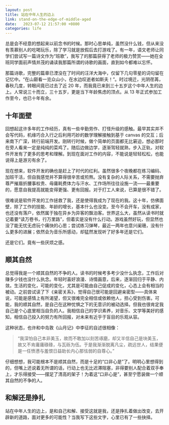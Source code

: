 ```yaml
---
layout: post
title: 站在中年人生的边上
link: stand-on-the-edge-of-middle-aged
date:   2023-07-12 21:57:00 +0800
categories: life
---
```


总是会不经意的想起来以前念书的时候。那时心思单纯，虽然没什么钱，但从来没有羡慕别人的吃喝玩乐，除了学习就是放假后去打游戏了。有一年，语文老师让同学们尝试写一篇诗文作为“班歌”，我写了的那篇获得了老师的极力赞赏——她在全班同学面前声情并茂的诵读我那篇所谓的诗歌的画面，直到如今都难以忘怀。

那篇诗歌，完整的篇章已湮没在了时间的汪洋大海中，仅留下几句零星的词句留在记忆中。“在山巅看一览众山小，在水边叹逝者如斯夫！”。时过境迁，光阴荏苒，春秋几度，转眼间竟已过去了近 20 年，而我竟已来到三十五岁这个中年人生的边上。人常说三十而立，三十五岁，更是当下年龄焦虑的顶点。从 13 年正式参加工作至今，也已十年有余。

## 十年面壁

回想起这许多年的工作经历，真有一些辛勤劳作、打怪升级的感触。最早其实并不会写代码，机缘巧合入行之后利用巧妙的数学理解接触到基于 canvas 的交互；后来南下广深，转行前端开发。刚转行时候，做个简单的页面都无比窘迫，想必那时在旁人看来一定是纯纯的菜鸡了。随后边做边学，逐渐驾轻就熟，步入正轨，对软件开发有了更多的思考和理解。到现在面对工作的内容，不能说是轻轻松松，也能说得上是游刃有余了。

现在想来，软件开发的确也是赶上了时代的红利。虽然很多个夜晚都在练习编码、加班干活，但自我感觉并不算得很辛苦或煎熬。没有复杂的人际关系，不需要抛弃尊严摧眉折腰事权贵、毋庸耗费体力与汗水、工作场所往往设施一流——最重要的，愿意自我提高就能变得更强、更有回报。对于打工人来说，已算是很不错了。

很难说是软件开发的工作拯救了我，还是使得我成为了现在的我。这十年，仿佛面壁，除了工作的技能、年龄的增长，基本什么也没变。至今不会开车，没有成家，也还没有落户，依然属于独在异乡为异客的飘泊客。世界这么大，虽然从读书时就记着要“读万卷书，行万里路”，但着实是没有什么行动。游戏虽然好玩，但显然也没了能无忧无虑玩个痛快的心思；尝试练习弹琴，最近一两年也意兴阑珊，没有什么更多的进展；依然会为音乐所感动，却猛然发现听了好多年还是它们。

还是它们。竟有一些厌烦之感。

## 顺其自然

总觉得我是一个顺其自然的不争的人。读书的时候考多考少没什么执念，工作后对赚多少钱也没什么执念。年轻时喜好浪漫、诗情画意，后来，逐渐回归于平静、内敛。生活的变化，可能的变化，尤其是可能由自己促成的变化，心态上会有相当的被动。之前尝试读了下《亲密关系》，觉得自己很可能是回避亲密型——具体来说，可能是感情上有所渴望，但又很难完全相信或依赖他人，担心受到伤害。可能，我的顺其自然，是自己在这种忧惧之下的无意识的被动选择。但我也很肯定我自己是个心底里相当自负的人。我相信自己的学识素养，对音乐、文学等美好的感知，相信自己投入的努力有所回报，对未来有近乎于盲目的乐观从容。

这种状态，也许和中岛敦《山月记》中李征的自述很相像：

> “我深怕自己本非美玉，故而不敢加以刻苦琢磨，却又半信自己是块美玉，故又不肯庸庸碌碌，与瓦砾为伍。于是我渐渐脱离凡尘，疏远世人，结果便是一任愤懑与羞恨日益助长内心那怯弱的自尊心。”

仔细想想，我可能根本不是顺其自然，而是十足的“口非心是”了。明明心里想得到的，但嘴上还说着无所谓的话，行动上也无比迟滞阻塞，非得要别人配合着双手奉上，才乐得接受——摆足了清高的架子！为着这“口非心是”，甚至宁愿装做一个顺其自然的不争的人。

## 和解还是挣扎

站在中年人生的边上，是和自己和解、接受这就是我，还是挣扎着做出改变，去开辟新的道路，面对更多的可能性？当我写下这些文字，心里已有了一些抉择。
